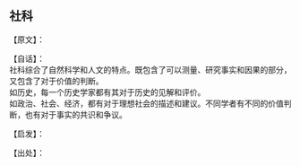 ## 社科

【原文】：



【自话】：  
社科综合了自然科学和人文的特点。既包含了可以测量、研究事实和因果的部分，又包含了对于价值的判断。  
如历史，每一个历史学家都有其对于历史的见解和评价。  
如政治、社会、经济，都有对于理想社会的描述和建议。不同学者有不同的价值判断，也有对于事实的共识和争议。  

【启发】：


【出处】：
